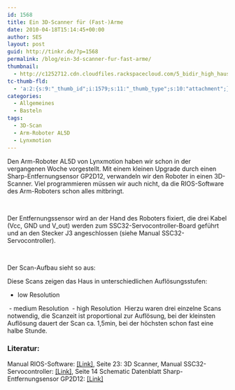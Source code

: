 ```yaml
---
id: 1568
title: Ein 3D-Scanner für (Fast-)Arme
date: 2010-04-18T15:14:45+00:00
author: SES
layout: post
guid: http://tinkr.de/?p=1568
permalink: /blog/ein-3d-scanner-fur-fast-arme/
thumbnail:
  - http://c1252712.cdn.cloudfiles.rackspacecloud.com/5_bidir_high_haus_sml.jpg
tc-thumb-fld:
  - 'a:2:{s:9:"_thumb_id";i:1579;s:11:"_thumb_type";s:10:"attachment";}'
categories:
  - Allgemeines
  - Basteln
tags:
  - 3D-Scan
  - Arm-Roboter AL5D
  - Lynxmotion
---
```

Den Arm-Roboter AL5D von Lynxmotion haben wir schon in der vergangenen Woche vorgestellt. Mit einem kleinen Upgrade durch einen Sharp-Entfernungsensor GP2D12, verwandeln wir den Roboter in einen 3D-Scanner. Viel programmieren müssen wir auch nicht, da die RIOS-Software des Arm-Roboters schon alles mitbringt.

<img loading="lazy" src="/assets/2010/04/screeshot_rios_3dscan.png" alt="" title="Screeshot RIOS 3D-Scan Tool"    srcset="/assets/2010/04/screeshot_rios_3dscan.png 606w, /assets/2010/04/screeshot_rios_3dscan-300x238.png 300w" sizes="(max-width: 606px) 100vw, 606px" />

Der Entfernungssensor wird an der Hand des Roboters fixiert, die drei Kabel (Vcc, GND und V_out) werden zum SSC32-Servocontroller-Board geführt und an den Stecker J3 angeschlossen (siehe Manual SSC32-Servocontroller).

<img loading="lazy" src="/assets/2010/04/021.jpg" alt="" title="Sharp-Entfernungsensor GP2D12 auf Roboter-Arm-Hand montiert"    srcset="/assets/2010/04/021.jpg 606w, /assets/2010/04/021-300x200.jpg 300w" sizes="(max-width: 606px) 100vw, 606px" />

Der Scan-Aufbau sieht so aus:
[<img loading="lazy" src="/assets/2010/04/015.jpg" alt="" title="abgescanntes Haus-Modell"    srcset="/assets/2010/04/015.jpg 606w, /assets/2010/04/015-300x200.jpg 300w" sizes="(max-width: 606px) 100vw, 606px" />](/assets/2010/04/015.jpg)

Diese Scans zeigen das Haus in unterschiedlichen Auflösungsstufen:
- low Resolution
<img loading="lazy" src="/assets/2010/04/4_bidir_low_haus.jpg" alt="" title="3D-Scan, Haus, bidirektional, low Resolution"    srcset="/assets/2010/04/4_bidir_low_haus.jpg 256w, /assets/2010/04/4_bidir_low_haus-150x150.jpg 150w" sizes="(max-width: 256px) 100vw, 256px" />
- medium Resolution
<img loading="lazy" src="/assets/2010/04/3_bidir_norm_haus.jpg" alt="" title="3D-Scan, Haus, bidirektional, medium Resolution"    srcset="/assets/2010/04/3_bidir_norm_haus.jpg 256w, /assets/2010/04/3_bidir_norm_haus-150x150.jpg 150w" sizes="(max-width: 256px) 100vw, 256px" />
- high Resolution
<img loading="lazy" src="/assets/2010/04/5_bidir_high_haus.jpg" alt="" title="3D-Scan, Haus, bidirektional, high Resolution"    srcset="/assets/2010/04/5_bidir_high_haus.jpg 256w, /assets/2010/04/5_bidir_high_haus-150x150.jpg 150w" sizes="(max-width: 256px) 100vw, 256px" />
Hierzu waren drei einzelne Scans notwendig, die Scanzeit ist proportional zur Auflösung, bei der kleinsten Auflösung dauert der Scan ca. 1,5min, bei der höchsten schon fast eine halbe Stunde.

### Literatur:

Manual RIOS-Software: [[Link]](http://www.lynxmotion.com/images/data/rios106h.pdf), Seite 23: 3D Scanner,
Manual SSC32-Servocontroller: [[Link]](http://www.lynxmotion.com/images/data/ssc-32.pdf), Seite 14 Schematic
Datenblatt Sharp-Entfernungsensor GP2D12: [[Link]](http://www.acroname.com/robotics/parts/SharpGP2D12-15.pdf)
